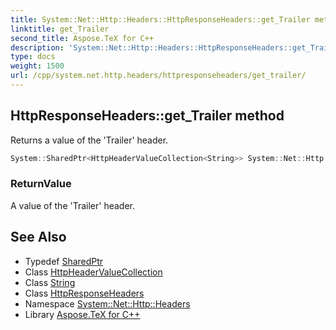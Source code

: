 ```yaml
---
title: System::Net::Http::Headers::HttpResponseHeaders::get_Trailer method
linktitle: get_Trailer
second_title: Aspose.TeX for C++
description: 'System::Net::Http::Headers::HttpResponseHeaders::get_Trailer method. Returns a value of the ''Trailer'' header in C++.'
type: docs
weight: 1500
url: /cpp/system.net.http.headers/httpresponseheaders/get_trailer/
---
```

## HttpResponseHeaders::get_Trailer method


Returns a value of the 'Trailer' header.

```cpp
System::SharedPtr<HttpHeaderValueCollection<String>> System::Net::Http::Headers::HttpResponseHeaders::get_Trailer()
```


### ReturnValue

A value of the 'Trailer' header.

## See Also

* Typedef [SharedPtr](../../../system/sharedptr/)
* Class [HttpHeaderValueCollection](../../httpheadervaluecollection/)
* Class [String](../../../system/string/)
* Class [HttpResponseHeaders](../)
* Namespace [System::Net::Http::Headers](../../)
* Library [Aspose.TeX for C++](../../../)
